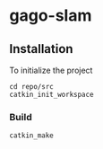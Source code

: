 # gago-slam

## Installation


To initialize the project

```{bash}
cd repo/src
catkin_init_workspace
```

### Build

```{bash}
catkin_make
```

